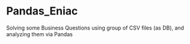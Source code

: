 # Pandas_Eniac
Solving some Business Questions using group of CSV files (as DB), and analyzing them via Pandas
